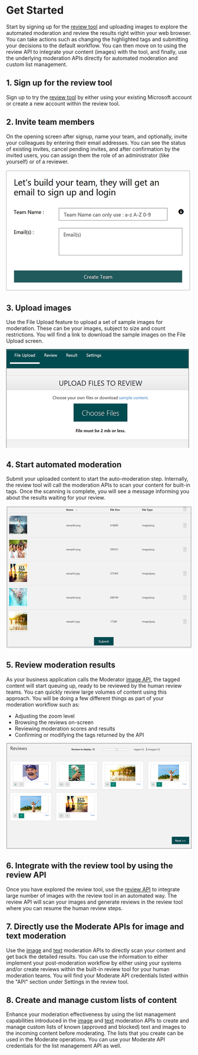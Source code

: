 <!-- 
NavPath: Content Moderator
LinkLabel: Get Started
Url: content-moderator/documentation/quickstart
Weight: 190
-->

# Get Started #
Start by signing up for the [review tool](http://contentmoderator.cognitive.microsoft.com/ "Content Moderator Review Tool") and uploading images to explore the automated moderation and review the  results right within your web browser. You can take actions such as changing the highlighted tags and submitting your decisions to the default workflow. You can then move on to using the review API to integrate your content (images) with the tool, and finally, use the underlying moderation APIs directly for automated moderation and custom list management.

## 1. Sign up for the review tool ##
Sign up to try the [review tool](http://contentmoderator.cognitive.microsoft.com/ "Content Moderator Review Tool") by either using your existing Microsoft account or create a new account within the review tool.

## 2. Invite team members ##
On the opening screen after signup, name your team, and optionally, invite your colleagues by entering their email addresses. You can see the status of existing invites, cancel pending invites, and after confirmation by the invited users, you can assign them the role of an administrator (like yourself) or of a reviewer.

![Invite team member](images/QuickStart-2-small.png)

## 3. Upload images ##
Use the File Upload feature to upload a set of sample images for moderation. These can be your images, subject to size and count restrictions. You will find a link to download the sample images on the File Upload screen.

![Upload files](images/QuickStart-3.PNG)

## 4. Start automated moderation ##
Submit your uploaded content to start the auto-moderation step. Internally, the review tool will call the moderation APIs to scan your content for built-in tags. Once the scanning is complete, you will see a message informing you about the results waiting for your review.

![Moderate files](images/QuickStart-4.PNG)

## 5. Review moderation results ##
As your business application calls the Moderator [image API](image-moderation-api.md "Image Moderation API"), the tagged content will start queuing up, ready to be reviewed by the human review teams. You can quickly review large volumes of content using this approach. You will be doing a few different things as part of your moderation workflow such as:

- Adjusting the zoom level
- Browsing the reviews on-screen
- Reviewing moderation scores and results
- Confirming or modifying the tags returned by the API

![Review results](images/QuickStart-5.PNG)

## 6. Integrate with the review tool by using the review API ##
Once you have explored the review tool, use the [review API](review-api.md "Content Moderator Review API") to integrate large number of images with the review tool in an automated way. The review API will scan your images and generate reviews in the review tool where you can resume the human review steps.

## 7. Directly use the Moderate APIs for image and text moderation ##
Use the [image](image-moderation-api.md "Image Moderation API") and [text](text-moderation-api.md "Text Moderation API") moderation APIs to directly scan your content and get back the detailed results. You can use the information to either implement your post-moderation workflow by either using your  systems and/or create reviews within the built-in review tool for your human moderation teams. You will find your Moderate API credentials listed within the "API" section under Settings in the review tool.

## 8. Create and manage custom lists of content ##
Enhance your moderation effectiveness by using the list management capabilities introduced in the [image](image-moderation-api.md "Image Moderation API") and [text](text-moderation-api.md "Text Moderation API") moderation APIs to create and manage custom lists of known (approved and blocked) text and images to the incoming content before moderating. The lists that you create can be used in the Moderate operations. You can use your Moderate API credentials for the list management API as well.
